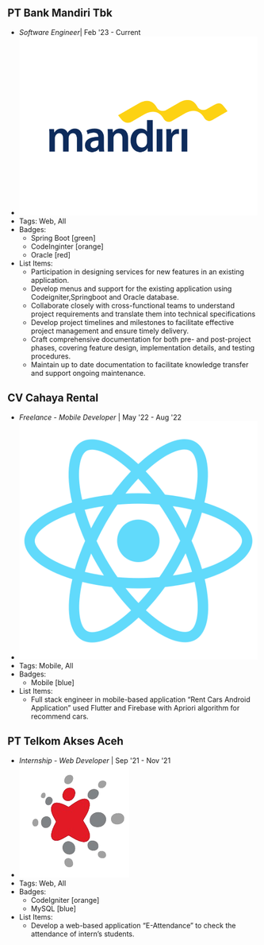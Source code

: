 ## PT Bank Mandiri Tbk
- _Software Engineer_| Feb '23 - Current
- ![mandiri](../assets/mandiri.png)
- Tags: Web, All
- Badges:
  - Spring Boot [green] 
  - CodeInginter [orange]
  - Oracle [red]
- List Items:
  - Participation in designing services for new features in an existing application.
  - Develop menus and support for the existing application using Codeigniter,Springboot and Oracle database.
  - Collaborate closely with cross-functional teams to understand project requirements and translate them into technical specifications
  - Develop project timelines and milestones to facilitate effective project management and ensure timely delivery.
  - Craft comprehensive documentation for both pre- and post-project phases, covering feature design, implementation details, and testing procedures.
  - Maintain up to date documentation to facilitate knowledge transfer and support ongoing maintenance.

## CV Cahaya Rental
- _Freelance - Mobile Developer_ | May '22 - Aug '22
- ![logo512](../assets/logo512.png)
- Tags: Mobile, All
- Badges:
  - Mobile [blue]
- List Items:
  - Full stack engineer in mobile-based application “Rent Cars Android Application” used Flutter and Firebase with Apriori algorithm for recommend cars.

## PT Telkom Akses Aceh
- _Internship - Web Developer_ | Sep '21 - Nov '21
- ![akses](../assets/akses.png)
- Tags: Web, All
- Badges:
  - CodeIgniter [orange]
  - MySQL [blue]
- List Items:
  - Develop a web-based application “E-Attendance” to check the attendance of intern’s students.
